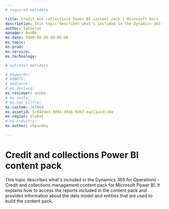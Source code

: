 ```yaml
---
# required metadata

title: Credit and collections Power BI content pack | Microsoft Docs
description: This topic describes what's included in the Dynamics 365 for Operations - Credit and collections management content pack for Microsoft Power BI. It explains how to access the reports included in the content pack and provides information about the data model and entities that are used to build the content pack.
author: twheeloc
manager: AnnBe
ms.date: 0000-00-00 00:00:00
ms.topic: 
ms.prod: 
ms.service: 
ms.technology: 

# optional metadata

# keywords: 
# ROBOTS: 
# audience: 
# ms.devlang: 
ms.reviewer: annbe
# ms.suite: 
# ms.tgt_pltfrm: 
ms.custom: 267664
ms.assetid: 5c84dde3-3094-494b-93b7-ea211acdc3de
ms.region: Global
# ms.industry: 
ms.author: shpandey

---
```


# Credit and collections Power BI content pack

This topic describes what's included in the Dynamics 365 for Operations - Credit and collections management content pack for Microsoft Power BI. It explains how to access the reports included in the content pack and provides information about the data model and entities that are used to build the content pack.



